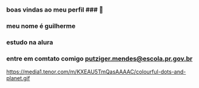 ### boas vindas ao meu perfil ### 🎱
### meu nome é guilherme
### estudo na alura
### entre em comtato comigo putziger.mendes@escola.pr.gov.br



https://media1.tenor.com/m/KXEAU5TmQasAAAAC/colourful-dots-and-planet.gif
